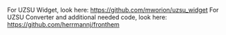 For UZSU Widget, look here: https://github.com/mworion/uzsu_widget
For UZSU Converter and additional needed code, look here: https://github.com/herrmannj/fronthem

